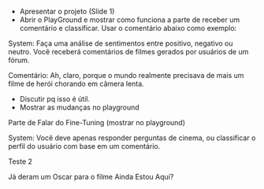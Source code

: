 - Apresentar o projeto (Slide 1)
- Abrir o PlayGround e mostrar como funciona a parte de receber um comentário e classificar.
Usar o comentário abaixo como exemplo:

System: Faça uma análise de sentimentos entre positivo, negativo ou neutro. Você receberá comentários de filmes gerados por usuários de um fórum.

Comentário: Ah, claro, porque o mundo realmente precisava de mais um filme de herói chorando em câmera lenta.

- Discutir pq isso é útil.
- Mostrar as mudanças no playground

Parte de Falar do Fine-Tuning (mostrar no playground)

System: Você deve apenas responder perguntas de cinema, ou classificar o perfil do usuário com base em um comentário.

Teste 2

Já deram um Oscar para o filme Ainda Estou Aqui?